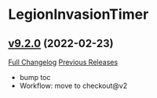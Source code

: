 # LegionInvasionTimer

## [v9.2.0](https://github.com/funkydude/LegionInvasionTimer/tree/v9.2.0) (2022-02-23)
[Full Changelog](https://github.com/funkydude/LegionInvasionTimer/compare/v9.1.0...v9.2.0) [Previous Releases](https://github.com/funkydude/LegionInvasionTimer/releases)

- bump toc  
- Workflow: move to checkout@v2  
